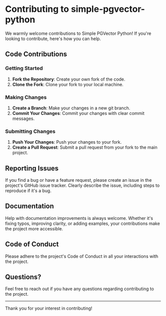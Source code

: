 # Contributing to simple-pgvector-python

We warmly welcome contributions to Simple PGVector Python! If you're looking to contribute, here's how you can help.

## Code Contributions

### Getting Started

1. **Fork the Repository**: Create your own fork of the code.
2. **Clone the Fork**: Clone your fork to your local machine.

### Making Changes

1. **Create a Branch**: Make your changes in a new git branch.
2. **Commit Your Changes**: Commit your changes with clear commit messages.

### Submitting Changes

1. **Push Your Changes**: Push your changes to your fork.
2. **Create a Pull Request**: Submit a pull request from your fork to the main project.

## Reporting Issues

If you find a bug or have a feature request, please create an issue in the project's GitHub issue tracker. Clearly describe the issue, including steps to reproduce if it's a bug.

## Documentation

Help with documentation improvements is always welcome. Whether it's fixing typos, improving clarity, or adding examples, your contributions make the project more accessible.

## Code of Conduct

Please adhere to the project's Code of Conduct in all your interactions with the project.

## Questions?

Feel free to reach out if you have any questions regarding contributing to the project.

---

Thank you for your interest in contributing!

